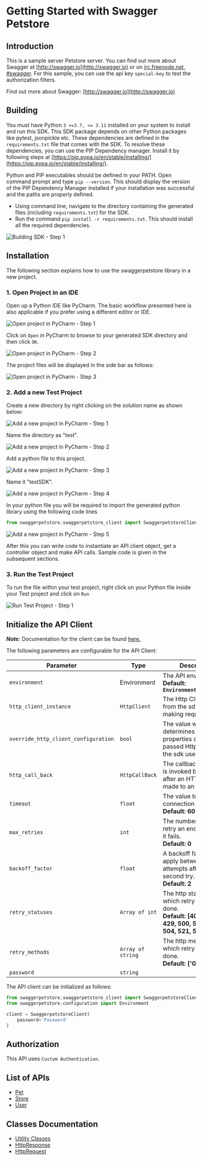 
# Getting Started with Swagger Petstore

## Introduction

This is a sample server Petstore server.  You can find out more about Swagger at [http://swagger.io](http://swagger.io) or on [irc.freenode.net, #swagger](http://swagger.io/irc/).  For this sample, you can use the api key `special-key` to test the authorization filters.

Find out more about Swagger: [http://swagger.io](http://swagger.io)

## Building

You must have Python `3 >=3.7, <= 3.11` installed on your system to install and run this SDK. This SDK package depends on other Python packages like pytest, jsonpickle etc. These dependencies are defined in the `requirements.txt` file that comes with the SDK. To resolve these dependencies, you can use the PIP Dependency manager. Install it by following steps at [https://pip.pypa.io/en/stable/installing/](https://pip.pypa.io/en/stable/installing/).

Python and PIP executables should be defined in your PATH. Open command prompt and type `pip --version`. This should display the version of the PIP Dependency Manager installed if your installation was successful and the paths are properly defined.

* Using command line, navigate to the directory containing the generated files (including `requirements.txt`) for the SDK.
* Run the command `pip install -r requirements.txt`. This should install all the required dependencies.

![Building SDK - Step 1](https://apidocs.io/illustration/python?workspaceFolder=Swaggerpetstore-Python&step=installDependencies)

## Installation

The following section explains how to use the swaggerpetstore library in a new project.

### 1. Open Project in an IDE

Open up a Python IDE like PyCharm. The basic workflow presented here is also applicable if you prefer using a different editor or IDE.

![Open project in PyCharm - Step 1](https://apidocs.io/illustration/python?workspaceFolder=Swaggerpetstore-Python&step=pyCharm)

Click on `Open` in PyCharm to browse to your generated SDK directory and then click `OK`.

![Open project in PyCharm - Step 2](https://apidocs.io/illustration/python?workspaceFolder=Swaggerpetstore-Python&step=openProject0)

The project files will be displayed in the side bar as follows:

![Open project in PyCharm - Step 3](https://apidocs.io/illustration/python?workspaceFolder=Swaggerpetstore-Python&projectName=swaggerpetstore&step=openProject1)

### 2. Add a new Test Project

Create a new directory by right clicking on the solution name as shown below:

![Add a new project in PyCharm - Step 1](https://apidocs.io/illustration/python?workspaceFolder=Swaggerpetstore-Python&projectName=swaggerpetstore&step=createDirectory)

Name the directory as "test".

![Add a new project in PyCharm - Step 2](https://apidocs.io/illustration/python?workspaceFolder=Swaggerpetstore-Python&step=nameDirectory)

Add a python file to this project.

![Add a new project in PyCharm - Step 3](https://apidocs.io/illustration/python?workspaceFolder=Swaggerpetstore-Python&projectName=swaggerpetstore&step=createFile)

Name it "testSDK".

![Add a new project in PyCharm - Step 4](https://apidocs.io/illustration/python?workspaceFolder=Swaggerpetstore-Python&projectName=swaggerpetstore&step=nameFile)

In your python file you will be required to import the generated python library using the following code lines

```python
from swaggerpetstore.swaggerpetstore_client import SwaggerpetstoreClient
```

![Add a new project in PyCharm - Step 5](https://apidocs.io/illustration/python?workspaceFolder=Swaggerpetstore-Python&projectName=swaggerpetstore&libraryName=swaggerpetstore.swaggerpetstore_client&className=SwaggerpetstoreClient&step=projectFiles)

After this you can write code to instantiate an API client object, get a controller object and  make API calls. Sample code is given in the subsequent sections.

### 3. Run the Test Project

To run the file within your test project, right click on your Python file inside your Test project and click on `Run`

![Run Test Project - Step 1](https://apidocs.io/illustration/python?workspaceFolder=Swaggerpetstore-Python&projectName=swaggerpetstore&libraryName=swaggerpetstore.swaggerpetstore_client&className=SwaggerpetstoreClient&step=runProject)

## Initialize the API Client

**_Note:_** Documentation for the client can be found [here.](https://www.github.com/Subtain-Apimatic/first-python-repo/tree/36.2.1/doc/client.md)

The following parameters are configurable for the API Client:

| Parameter | Type | Description |
|  --- | --- | --- |
| `environment` | Environment | The API environment. <br> **Default: `Environment.PRODUCTION`** |
| `http_client_instance` | `HttpClient` | The Http Client passed from the sdk user for making requests |
| `override_http_client_configuration` | `bool` | The value which determines to override properties of the passed Http Client from the sdk user |
| `http_call_back` | `HttpCallBack` | The callback value that is invoked before and after an HTTP call is made to an endpoint |
| `timeout` | `float` | The value to use for connection timeout. <br> **Default: 60** |
| `max_retries` | `int` | The number of times to retry an endpoint call if it fails. <br> **Default: 0** |
| `backoff_factor` | `float` | A backoff factor to apply between attempts after the second try. <br> **Default: 2** |
| `retry_statuses` | `Array of int` | The http statuses on which retry is to be done. <br> **Default: [408, 413, 429, 500, 502, 503, 504, 521, 522, 524]** |
| `retry_methods` | `Array of string` | The http methods on which retry is to be done. <br> **Default: ['GET', 'PUT']** |
| `password` | `string` |  |

The API client can be initialized as follows:

```python
from swaggerpetstore.swaggerpetstore_client import SwaggerpetstoreClient
from swaggerpetstore.configuration import Environment

client = SwaggerpetstoreClient(
    password='Password'
)
```

## Authorization

This API uses `Custom Authentication`.

## List of APIs

* [Pet](https://www.github.com/Subtain-Apimatic/first-python-repo/tree/36.2.1/doc/controllers/pet.md)
* [Store](https://www.github.com/Subtain-Apimatic/first-python-repo/tree/36.2.1/doc/controllers/store.md)
* [User](https://www.github.com/Subtain-Apimatic/first-python-repo/tree/36.2.1/doc/controllers/user.md)

## Classes Documentation

* [Utility Classes](https://www.github.com/Subtain-Apimatic/first-python-repo/tree/36.2.1/doc/utility-classes.md)
* [HttpResponse](https://www.github.com/Subtain-Apimatic/first-python-repo/tree/36.2.1/doc/http-response.md)
* [HttpRequest](https://www.github.com/Subtain-Apimatic/first-python-repo/tree/36.2.1/doc/http-request.md)

